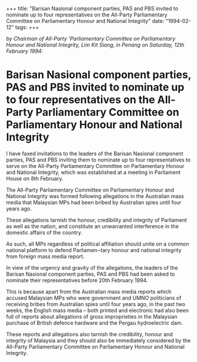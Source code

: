 +++ 
title: "Barisan Nasional component parties, PAS and PBS invited to nominate up to four representatives on the All-Party Parliamentary Committee on Parliamentary Honour and National Integrity"
date: "1994-02-12"
tags:
+++

_by Chairman of All-Party 'Parliamentary Committee on Parliamentary Honour and National Integrity, Lim Kit Siang, in Penang on Saturday, 12th February 1994:_

# Barisan Nasional component parties, PAS and PBS invited to nominate up to four representatives on the All-Party Parliamentary Committee on Parliamentary Honour and National Integrity

I have faxed invitations to the leaders of the Barisan Nasional component parties, PAS and PBS inviting them to nominate up to four representatives to serve on the All-Party Parliamentary Committee on Parliamentary Honour and National Integrity, which was established at a meeting in Parliament House on 8th February.</u>

The All-Party Parliamentary Committee on Parliamentary Honour and National Integrity was formed following allegations in the Australian mass media that Malaysian MPs had been bribed by Australian spies until four years ago.

These allegations tarnish the honour, credibility and integrity of Parliament as well as the nation, and constitute an unwarranted interference in the domestic affairs of the country.

As such, all MPs regardless of political affiliation should unite on a common national platform to defend Parliamen¬tary honour and national integrity from foreign mass media report.

In view of the urgency and gravity of the allegations, the leaders of the Barisan Nasional component parties, PAS and PBS had been asked to nominate their representatives before 20th February 1994.

This is because apart from the Australian mass media reports which accused Malaysian MPs who were government and UMNO politicians of receiving bribes from Australian spies until four years ago, in the past two weeks, the English mass media – both printed and electronic had also been full of reports about allegations of gross improprieties in the Malaysian purchase of British defence hardware and the Pergau hydroelectric dam.

These reports and allegations also tarnish the credibility, honour and integrity of Malaysia and they should also be immediately considered by the All-Party Parliamentary Committee on Parliamentary Honour and National Integrity.

 
